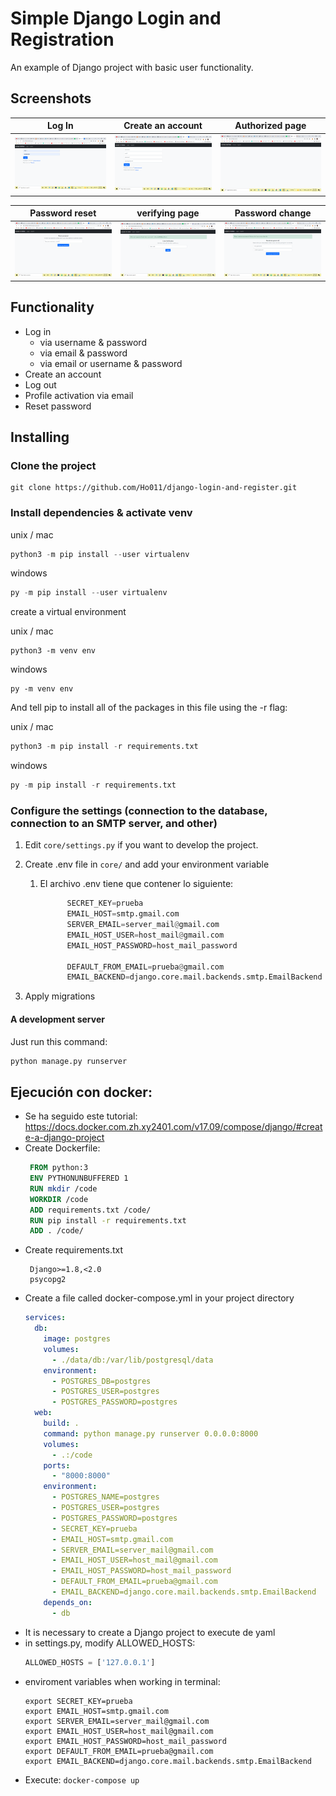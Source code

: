 # Simple Django Login and Registration

An example of Django project with basic user functionality.

## Screenshots

| Log In | Create an account | Authorized page |
| -------|--------------|-----------------|
| <img src="./screenshots/login.png" width="200"> | <img src="./screenshots/create_an_account.png" width="200"> | <img src="./screenshots/authorized_page.png" width="200"> |

| Password reset | verifying page | Password change |
| ---------------|------------------|-----------------|
| <img src="./screenshots/password_reset.png" width="200"> | <img src="./screenshots/verifying_page.png" width="200"> | <img src="./screenshots/change_password.png" width="200"> |

## Functionality

- Log in
  - via username & password
  - via email & password
  - via email or username & password
- Create an account
- Log out
- Profile activation via email
- Reset password

## Installing

### Clone the project

```git
git clone https://github.com/Ho011/django-login-and-register.git
```

### Install dependencies & activate venv

unix / mac

``` python
python3 -m pip install --user virtualenv
```

windows

```python
py -m pip install --user virtualenv
```

create a virtual environment

unix / mac

```pyhton
python3 -m venv env
```

windows

```pyhton
py -m venv env
```



And tell pip to install all of the packages in this file using the -r flag:

unix / mac

``` python
python3 -m pip install -r requirements.txt
```

windows

```python
py -m pip install -r requirements.txt
```

### Configure the settings (connection to the database, connection to an SMTP server, and other)

1. Edit `core/settings.py` if you want to develop the project.

2. Create .env file in `core/` and add your environment variable
   1. El archivo .env tiene que contener lo siguiente:
      ```python
            SECRET_KEY=prueba
            EMAIL_HOST=smtp.gmail.com
            SERVER_EMAIL=server_mail@gmail.com
            EMAIL_HOST_USER=host_mail@gmail.com
            EMAIL_HOST_PASSWORD=host_mail_password
  
            DEFAULT_FROM_EMAIL=prueba@gmail.com
            EMAIL_BACKEND=django.core.mail.backends.smtp.EmailBackend
      ```

3. Apply migrations

#### A development server

Just run this command:

``` python
python manage.py runserver
```

## Ejecución con docker:
- Se ha seguido este tutorial: https://docs.docker.com.zh.xy2401.com/v17.09/compose/django/#create-a-django-project
- Create Dockerfile:
    ```dockerfile
     FROM python:3
     ENV PYTHONUNBUFFERED 1
     RUN mkdir /code
     WORKDIR /code
     ADD requirements.txt /code/
     RUN pip install -r requirements.txt
     ADD . /code/
    ```
- Create requirements.txt
    ```text
     Django>=1.8,<2.0
     psycopg2
    ```
- Create a file called docker-compose.yml in your project directory
    ```yaml
    services:
      db:
        image: postgres
        volumes:
          - ./data/db:/var/lib/postgresql/data
        environment:
          - POSTGRES_DB=postgres
          - POSTGRES_USER=postgres
          - POSTGRES_PASSWORD=postgres
      web:
        build: .
        command: python manage.py runserver 0.0.0.0:8000
        volumes:
          - .:/code
        ports:
          - "8000:8000"
        environment:
          - POSTGRES_NAME=postgres
          - POSTGRES_USER=postgres
          - POSTGRES_PASSWORD=postgres
          - SECRET_KEY=prueba
          - EMAIL_HOST=smtp.gmail.com
          - SERVER_EMAIL=server_mail@gmail.com
          - EMAIL_HOST_USER=host_mail@gmail.com
          - EMAIL_HOST_PASSWORD=host_mail_password
          - DEFAULT_FROM_EMAIL=prueba@gmail.com
          - EMAIL_BACKEND=django.core.mail.backends.smtp.EmailBackend
        depends_on:
          - db
    ```
- It is necessary to create a Django project to execute de yaml
- in settings.py, modify ALLOWED_HOSTS:
    ```python
    ALLOWED_HOSTS = ['127.0.0.1']
    ```
- enviroment variables when working in terminal:
    ```text
    export SECRET_KEY=prueba
    export EMAIL_HOST=smtp.gmail.com
    export SERVER_EMAIL=server_mail@gmail.com
    export EMAIL_HOST_USER=host_mail@gmail.com
    export EMAIL_HOST_PASSWORD=host_mail_password
    export DEFAULT_FROM_EMAIL=prueba@gmail.com
    export EMAIL_BACKEND=django.core.mail.backends.smtp.EmailBackend
    ```
- Execute: `docker-compose up`
